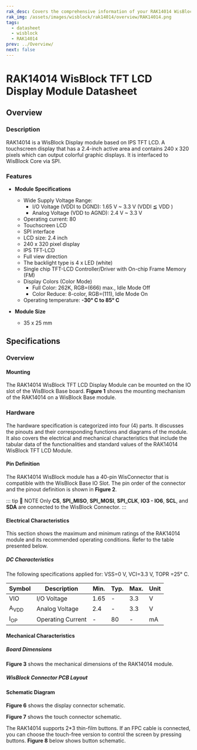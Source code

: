 ```yaml
---
rak_desc: Covers the comprehensive information of your RAK14014 WisBlock TFT LCD Display Module to help you use it. This information includes technical specifications, characteristics, and requirements, and it also discusses the device components.
rak_img: /assets/images/wisblock/rak14014/overview/RAK14014.png
tags:
  - datasheet
  - wisblock
  - RAK14014
prev: ../Overview/
next: false
---
```


# RAK14014 WisBlock TFT LCD Display Module Datasheet

## Overview

<rk-img
  src="/assets/images/wisblock/rak14014/datasheet/rak14014-front-back.png"
  width="60%"
  caption="RAK14014 WisBlock TFT LCD Display Module"
/>

### Description

RAK14014 is a WisBlock Display module based on IPS TFT LCD. A touchscreen display that has a 2.4-inch active area and contains 240&nbsp;x&nbsp;320 pixels which can output colorful graphic displays. It is interfaced to WisBlock Core via SPI.

### Features

* **Module Specifications**
    * Wide Supply Voltage Range:
        - I/O Voltage (VDDI to DGND): 1.65&nbsp;V ~ 3.3&nbsp;V (VDDI ≦ VDD )
        - Analog Voltage (VDD to AGND): 2.4&nbsp;V ~ 3.3&nbsp;V
    * Operating current: 80&nbsp;
    * Touchscreen LCD
    * SPI interface
    * LCD size: 2.4&nbsp;inch
    * 240&nbsp;x&nbsp;320 pixel display
    * IPS TFT-LCD
    * Full view direction
    * The backlight type is 4 x LED (white)
    * Single chip TFT-LCD Controller/Driver with On-chip Frame Memory (FM)
    * Display Colors (Color Mode)
        - Full Color: 262K, RGB=(666) max., Idle Mode Off
        - Color Reduce: 8-color, RGB=(111), Idle Mode On
    * Operating temperature: **-30°&nbsp;C to 85°&nbsp;C**

* **Module Size**
    * 35 x 25&nbsp;mm

## Specifications

### Overview

#### Mounting

The RAK14014 WisBlock TFT LCD Display Module can be mounted on the IO slot of the WisBlock Base board. **Figure 1** shows the mounting mechanism of the RAK14014 on a WisBlock Base module.

<rk-img
  src="/assets/images/wisblock/rak14014/datasheet/rak14014-mount.png"
  width="50%"
  caption="RAK14014 mounting mechanism on a WisBlock Base module"
/>

### Hardware

The hardware specification is categorized into four (4) parts. It discusses the pinouts and their corresponding functions and diagrams of the module. It also covers the electrical and mechanical characteristics that include the tabular data of the functionalities and standard values of the RAK14014 WisBlock TFT LCD Module.


#### Pin Definition

The RAK14014 WisBlock module has a 40-pin WisConnector that is compatible with the WisBlock Base IO Slot. The pin order of the connector and the pinout definition is shown in **Figure 2**.

<rk-img
  src="/assets/images/wisblock/rak14014/datasheet/rak14014-pinout.png"
  width="40%"
  caption="RAK14014 pinout diagram"
/>

::: tip 📝 NOTE
Only **CS**, **SPI_MISO**, **SPI_MOSI**, **SPI_CLK**, **IO3 - IO6**, **SCL**, and **SDA** are connected to the WisBlock Connector.
:::

#### Electrical Characteristics

This section shows the maximum and minimum ratings of the RAK14014 module and its recommended operating conditions. Refer to the table presented below.

##### DC Characteristics

The following specifications applied for: VSS=0&nbsp;V, VCI=3.3&nbsp;V, TOPR =25°&nbsp;C.

| Symbol          | Description       | Min. | Typ. | Max. | Unit |
| --------------- | ----------------- | ---- | ---- | ---- | ---- |
| VIO             | I/O Voltage       | 1.65 | -    | 3.3  | V    |
| A<sub>VDD</sub> | Analog Voltage    | 2.4  | -    | 3.3  | V    |
| I<sub>OP</sub>  | Operating Current | -    | 80   | -    | mA   |


#### Mechanical Characteristics

##### Board Dimensions

**Figure 3** shows the mechanical dimensions of the RAK14014 module.

<rk-img
  src="/assets/images/wisblock/rak14014/datasheet/rak14014-dim.png"
  width="70%"
  caption="RAK14014 mechanical dimensions"
/>

##### WisBlock Connector PCB Layout

<rk-img
  src="/assets/images/wisblock/rak14014/datasheet/wisblock-conn.png"
  width="100%"
  caption="WisBlock Connector PCB footprint and recommendations"
/>

#### Schematic Diagram

**Figure 6** shows the display connector schematic.

<rk-img
  src="/assets/images/wisblock/rak14014/datasheet/display-conn.png"
  width="55%"
  caption="Display Connector Schematic diagram"
/>

**Figure 7** shows the touch connector schematic.

<rk-img
  src="/assets/images/wisblock/rak14014/datasheet/touch-conn.png"
  width="55%"
  caption="RAK14014 WisBlock Touch Drive Circuit"
/>

The RAK14014 supports 2*3 thin-film buttons. If an FPC cable is connected, you can choose the
touch-free version to control the screen by pressing buttons. **Figure 8** below shows button
schematic.

<rk-img
  src="/assets/images/wisblock/rak14014/datasheet/button-conn.png"
  width="100%"
  caption="RAK14014 WisBlock Display Module buttons"
/>